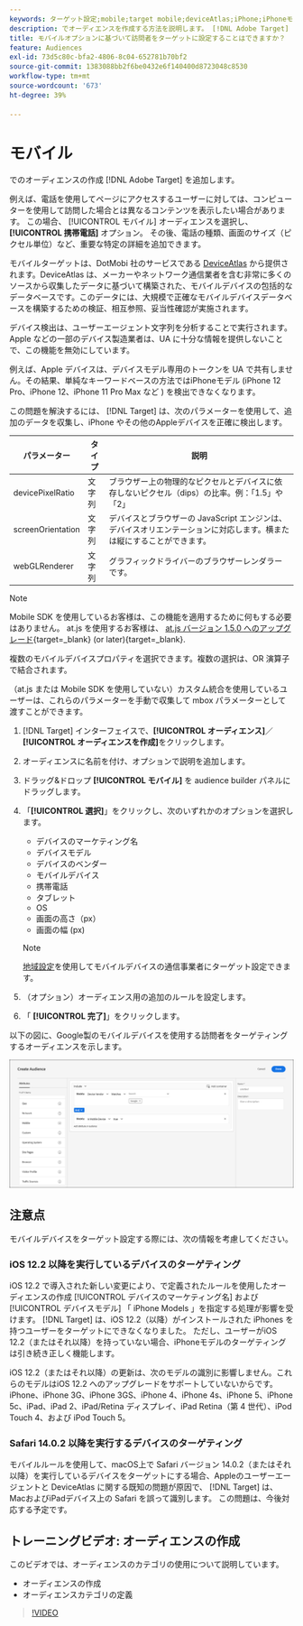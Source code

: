 ```yaml
---
keywords: ターゲット設定;mobile;target mobile;deviceAtlas;iPhone;iPhoneモデル;device Atlas;displaywidth;display width;display height;デバイスの種類;displayHeight;phone;タブレット;デバイスモデル
description: でオーディエンスを作成する方法を説明します。 [!DNL Adobe Target] モバイルデバイスをターゲット設定します。
title: モバイルオプションに基づいて訪問者をターゲットに設定することはできますか？
feature: Audiences
exl-id: 73d5c80c-bfa2-4806-8c04-652781b70bf2
source-git-commit: 1383088bb2f6be0432e6f140400d8723048c8530
workflow-type: tm+mt
source-wordcount: '673'
ht-degree: 39%

---
```


# モバイル

でのオーディエンスの作成 [!DNL Adobe Target] を追加します。

例えば、電話を使用してページにアクセスするユーザーに対しては、コンピューターを使用して訪問した場合とは異なるコンテンツを表示したい場合があります。 この場合、 [!UICONTROL モバイル] オーディエンスを選択し、 **[!UICONTROL 携帯電話]** オプション。 その後、電話の種類、画面のサイズ（ピクセル単位）など、重要な特定の詳細を追加できます。

モバイルターゲットは、DotMobi 社のサービスである [DeviceAtlas](https://deviceatlas.com/device-data/user-agent-tester) から提供されます。DeviceAtlas は、メーカーやネットワーク通信業者を含む非常に多くのソースから収集したデータに基づいて構築された、モバイルデバイスの包括的なデータベースです。このデータには、大規模で正確なモバイルデバイスデータベースを構築するための検証、相互参照、妥当性確認が実施されます。

デバイス検出は、ユーザーエージェント文字列を分析することで実行されます。Apple などの一部のデバイス製造業者は、UA に十分な情報を提供しないことで、この機能を無効にしています。

例えば、Apple デバイスは、デバイスモデル専用のトークンを UA で共有しません。その結果、単純なキーワードベースの方法ではiPhoneモデル (iPhone 12 Pro、iPhone 12、iPhone 11 Pro Max など ) を検出できなくなります。

この問題を解決するには、 [!DNL Target] は、次のパラメーターを使用して、追加のデータを収集し、iPhone やその他のAppleデバイスを正確に検出します。

| パラメーター | タイプ | 説明 |
|--- |--- |--- |
| devicePixelRatio | 文字列 | ブラウザー上の物理的なピクセルとデバイスに依存しないピクセル（dips）の比率。例：「1.5」や「2」 |
| screenOrientation | 文字列 | デバイスとブラウザーの JavaScript エンジンは、デバイスオリエンテーションに対応します。横または縦にすることができます。 |
| webGLRenderer | 文字列 | グラフィックドライバーのブラウザーレンダラーです。 |

>[!NOTE]
>
>Mobile SDK を使用しているお客様は、この機能を適用するために何もする必要はありません。 at.js を使用するお客様は、 [at.js バージョン 1.5.0 へのアップグレード](https://experienceleague.corp.adobe.com/docs/target-dev/developer/client-side/at-js-implementation/target-atjs-versions.html?lang=ja){target=_blank} (or later){target=_blank}.

複数のモバイルデバイスプロパティを選択できます。複数の選択は、OR 演算子で結合されます。

（at.js または Mobile SDK を使用していない）カスタム統合を使用しているユーザーは、これらのパラメーターを手動で収集して mbox パラメーターとして渡すことができます。

1. [!DNL Target] インターフェイスで、**[!UICONTROL オーディエンス]**／**[!UICONTROL オーディエンスを作成]**&#x200B;をクリックします。
1. オーディエンスに名前を付け、オプションで説明を追加します。
1. ドラッグ&amp;ドロップ **[!UICONTROL モバイル]** を audience builder パネルにドラッグします。
1. 「**[!UICONTROL 選択]**」をクリックし、次のいずれかのオプションを選択します。

   * デバイスのマーケティング名
   * デバイスモデル
   * デバイスのベンダー
   * モバイルデバイス
   * 携帯電話
   * タブレット
   * OS
   * 画面の高さ（px）
   * 画面の幅 (px)

   >[!NOTE]
   >
   >[地域設定](/help/main/c-target/c-audiences/c-target-rules/geo.md#concept_5B4D99DE685348FB877929EE0F942670)を使用してモバイルデバイスの通信事業者にターゲット設定できます。

1. （オプション）オーディエンス用の追加のルールを設定します。
1. 「 **[!UICONTROL 完了]**」をクリックします。

以下の図に、Google製のモバイルデバイスを使用する訪問者をターゲティングするオーディエンスを示します。

![モバイルデバイスをターゲット設定](assets/target_mobile.png)

## 注意点

モバイルデバイスをターゲット設定する際には、次の情報を考慮してください。

### iOS 12.2 以降を実行しているデバイスのターゲティング

iOS 12.2 で導入された新しい変更により、で定義されたルールを使用したオーディエンスの作成 [!UICONTROL デバイスのマーケティング名] および [!UICONTROL デバイスモデル] 「 iPhone Models 」を指定する処理が影響を受けます。 [!DNL Target] は、iOS 12.2（以降）がインストールされた iPhones を持つユーザーをターゲットにできなくなりました。 ただし、ユーザーがiOS 12.2（またはそれ以降）を持っていない場合、iPhoneモデルのターゲティングは引き続き正しく機能します。

iOS 12.2（またはそれ以降）の更新は、次のモデルの識別に影響しません。これらのモデルはiOS 12.2 へのアップグレードをサポートしていないからです。iPhone、iPhone 3G、iPhone 3GS、iPhone 4、iPhone 4s、iPhone 5、iPhone 5c、iPad、iPad 2、iPad/Retina ディスプレイ、iPad Retina（第 4 世代）、iPod Touch 4、および iPod Touch 5。

### Safari 14.0.2 以降を実行するデバイスのターゲティング

モバイルルールを使用して、macOS上で Safari バージョン 14.0.2（またはそれ以降）を実行しているデバイスをターゲットにする場合、Appleのユーザーエージェントと DeviceAtlas に関する既知の問題が原因で、 [!DNL Target] は、MacおよびiPadデバイス上の Safari を誤って識別します。 この問題は、今後対応する予定です。

## トレーニングビデオ: オーディエンスの作成

このビデオでは、オーディエンスのカテゴリの使用について説明しています。

* オーディエンスの作成
* オーディエンスカテゴリの定義

>[!VIDEO](https://video.tv.adobe.com/v/17392)
